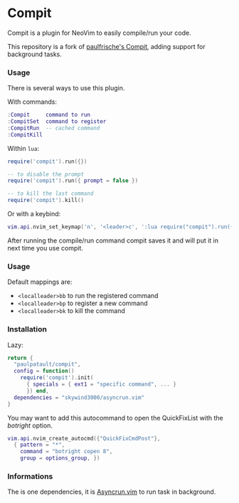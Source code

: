 # Compit
Compit is a plugin for NeoVim to easily compile/run your code.

This repository is a fork of [paulfrische's Compit](github.com/paulfrische/compit),
adding support for background tasks.

### Usage

There is several ways to use this plugin.

With commands:
```lua
:Compit     command to run
:CompitSet  command to register
:CompitRun  -- cached command
:CompitKill
```

Within `lua`:
```lua
require('compit').run({})

-- to disable the prompt
require('compit').run({ prompt = false })

-- to kill the last command
require('compit').kill()

```

Or with a keybind:
```lua
vim.api.nvim_set_keymap('n', '<leader>c', ':lua require("compit").run({})<CR>', { noremap = true })
```

After running the compile/run command compit saves it and will put it in next
time you use compit.

### Usage
Default mappings are:
- `<localleader>bb` to run the registered command
- `<localleader>bp` to register a new command
- `<localleader>bk` to kill the command

### Installation
Lazy:
```lua
return {
  "paulpatault/compit",
  config = function()
    require('compit').init(
      { specials = { ext1 = "specific command", ... }
      }) end,
  dependencies = "skywind3000/asyncrun.vim"
}
```

You may want to add this autocommand to open the QuickFixList with the *botright* option.
```lua
vim.api.nvim_create_autocmd({"QuickFixCmdPost"},
  { pattern = "*",
    command = "botright copen 8",
    group = options_group, })
```

### Informations

The is one dependencies,
it is [Asyncrun.vim](https://github.com/skywind3000/asyncrun.vim)
to run task in background.
